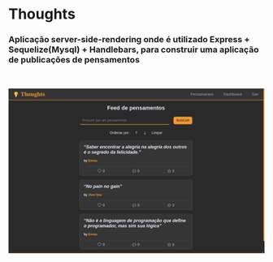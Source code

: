 # Thoughts

### Aplicação server-side-rendering onde é utilizado Express + Sequelize(Mysql) + Handlebars, para construir uma aplicação de publicações de pensamentos

<br>

![Image preview](https://github.com/LucasLuccaCode/thoughts/blob/main/public/img/preview.png)
